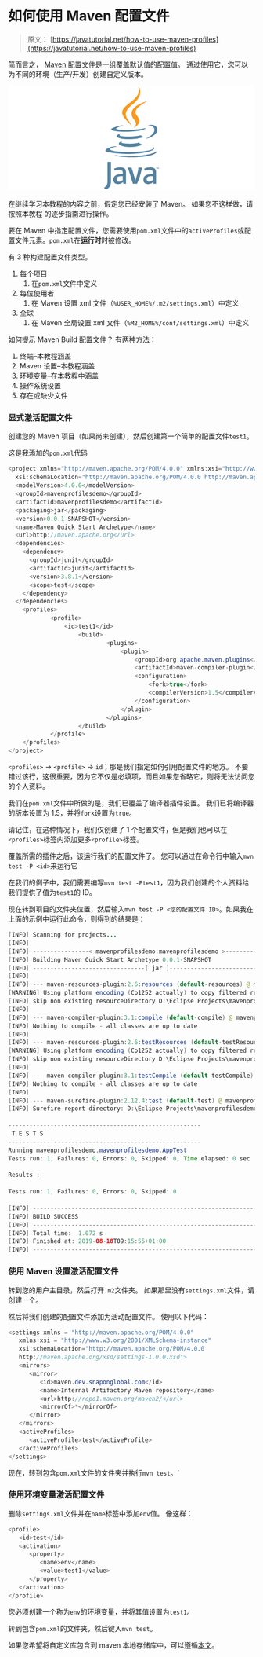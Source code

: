# 如何使用 Maven 配置文件

> 原文： [https://javatutorial.net/how-to-use-maven-profiles](https://javatutorial.net/how-to-use-maven-profiles)

简而言之， [Maven](https://javatutorial.net/how-to-install-maven-on-windows-linux-and-mac) 配置文件是一组覆盖默认值的配置值。 通过使用它，您可以为不同的环境（生产/开发）创建自定义版本。

![java-featured-image](img/e0db051dedc1179e7424b6d998a6a772.jpg)

在继续学习本教程的内容之前，假定您已经安装了 Maven。 如果您不这样做，请按照本教程 的逐步指南进行操作。

要在 Maven 中指定配置文件，您需要使用`pom.xml`文件中的`activeProfiles`或配置文件元素。`pom.xml`在**运行时**时被修改。

有 3 种构建配置文件类型。

1.  每个项目
    1.  在`pom.xml`文件中定义
2.  每位使用者
    1.  在 Maven 设置 xml 文件（`%USER_HOME%/.m2/settings.xml`）中定义
3.  全球
    1.  在 Maven 全局设置 xml 文件（`%M2_HOME%/conf/settings.xml`）中定义

如何提示 Maven Build 配置文件？ 有两种方法：

1.  终端–本教程涵盖
2.  Maven 设置–本教程涵盖
3.  环境变量–在本教程中涵盖
4.  操作系统设置
5.  存在或缺少文件

### 显式激活配置文件

创建您的 Maven 项目（如果尚未创建），然后创建第一个简单的配置文件`test1`。

这是我添加的`pom.xml`代码

```java
<project xmlns="http://maven.apache.org/POM/4.0.0" xmlns:xsi="http://www.w3.org/2001/XMLSchema-instance"
  xsi:schemaLocation="http://maven.apache.org/POM/4.0.0 http://maven.apache.org/maven-v4_0_0.xsd">
  <modelVersion>4.0.0</modelVersion>
  <groupId>mavenprofilesdemo</groupId>
  <artifactId>mavenprofilesdemo</artifactId>
  <packaging>jar</packaging>
  <version>0.0.1-SNAPSHOT</version>
  <name>Maven Quick Start Archetype</name>
  <url>http://maven.apache.org</url>
  <dependencies>
    <dependency>
      <groupId>junit</groupId>
      <artifactId>junit</artifactId>
      <version>3.8.1</version>
      <scope>test</scope>
    </dependency>
  </dependencies>
    <profiles> 
            <profile>
                <id>test1</id> 
                    <build> 
                            <plugins>
                                <plugin>
                                    <groupId>org.apache.maven.plugins</groupId>
                                    <artifactId>maven-compiler-plugin</artifactId>
                                    <configuration>
                                    	<fork>true</fork>
                                        <compilerVersion>1.5</compilerVersion>
                                    </configuration>
                                </plugin>
                            </plugins>
                    </build>
            </profile>
    </profiles>
</project>

```

`<profiles>` -&gt; `<profile>` -&gt; `id`；那是我们指定如何引用配置文件的地方。 不要错过该行，这很重要，因为它不仅是必填项，而且如果您省略它，则将无法访问您的个人资料。

我们在`pom.xml`文件中所做的是，我们已覆盖了编译器插件设置。 我们已将编译器的版本设置为 1.5，并将`fork`设置为`true`。

请记住，在这种情况下，我们仅创建了 1 个配置文件，但是我们也可以在`<profiles>`标签内添加更多`<profile>`标签。

覆盖所需的插件之后，该运行我们的配置文件了。 您可以通过在命令行中输入`mvn test -P <id>`来运行它

在我们的例子中，我们需要编写`mvn test -Ptest1`，因为我们创建的个人资料给我们提供了值为`test1`的 ID。

现在转到项目的文件夹位置，然后输入`mvn test -P <您的配置文件 ID>`。如果我在上面的示例中运行此命令，则得到的结果是：

```java
[INFO] Scanning for projects...
[INFO]
[INFO] ----------------< mavenprofilesdemo:mavenprofilesdemo >-----------------
[INFO] Building Maven Quick Start Archetype 0.0.1-SNAPSHOT
[INFO] --------------------------------[ jar ]---------------------------------
[INFO]
[INFO] --- maven-resources-plugin:2.6:resources (default-resources) @ mavenprofilesdemo ---
[WARNING] Using platform encoding (Cp1252 actually) to copy filtered resources, i.e. build is platform dependent!
[INFO] skip non existing resourceDirectory D:\Eclipse Projects\mavenprofilesdemo\src\main\resources
[INFO]
[INFO] --- maven-compiler-plugin:3.1:compile (default-compile) @ mavenprofilesdemo ---
[INFO] Nothing to compile - all classes are up to date
[INFO]
[INFO] --- maven-resources-plugin:2.6:testResources (default-testResources) @ mavenprofilesdemo ---
[WARNING] Using platform encoding (Cp1252 actually) to copy filtered resources, i.e. build is platform dependent!
[INFO] skip non existing resourceDirectory D:\Eclipse Projects\mavenprofilesdemo\src\test\resources
[INFO]
[INFO] --- maven-compiler-plugin:3.1:testCompile (default-testCompile) @ mavenprofilesdemo ---
[INFO] Nothing to compile - all classes are up to date
[INFO]
[INFO] --- maven-surefire-plugin:2.12.4:test (default-test) @ mavenprofilesdemo ---
[INFO] Surefire report directory: D:\Eclipse Projects\mavenprofilesdemo\target\surefire-reports

-------------------------------------------------------
 T E S T S
-------------------------------------------------------
Running mavenprofilesdemo.mavenprofilesdemo.AppTest
Tests run: 1, Failures: 0, Errors: 0, Skipped: 0, Time elapsed: 0 sec

Results :

Tests run: 1, Failures: 0, Errors: 0, Skipped: 0

[INFO] ------------------------------------------------------------------------
[INFO] BUILD SUCCESS
[INFO] ------------------------------------------------------------------------
[INFO] Total time:  1.072 s
[INFO] Finished at: 2019-08-18T09:15:55+01:00
[INFO] ------------------------------------------------------------------------
```

### 使用 Maven 设置激活配置文件

转到您的用户主目录，然后打开`.m2`文件夹。 如果那里没有`settings.xml`文件，请创建一个。

然后将我们创建的配置文件添加为活动配置文件。 使用以下代码：

```java
<settings xmlns = "http://maven.apache.org/POM/4.0.0"
   xmlns:xsi = "http://www.w3.org/2001/XMLSchema-instance"
   xsi:schemaLocation="http://maven.apache.org/POM/4.0.0
   http://maven.apache.org/xsd/settings-1.0.0.xsd">
   <mirrors>
      <mirror>
         <id>maven.dev.snaponglobal.com</id>
         <name>Internal Artifactory Maven repository</name>
         <url>http://repo1.maven.org/maven2/</url>
         <mirrorOf>*</mirrorOf>
      </mirror>
   </mirrors>
   <activeProfiles>
      <activeProfile>test</activeProfile>
   </activeProfiles>
</settings>
```

现在，转到包含`pom.xml`文件的文件夹并执行`mvn test`。`

### 使用环境变量激活配置文件

删除`settings.xml`文件并在`name`标签中添加`env`值。 像这样：

```java
<profile>
   <id>test</id>
   <activation>
      <property>
         <name>env</name>
         <value>test1</value>
      </property>
   </activation>
</profile>
```

您必须创建一个称为`env`的环境变量，并将其值设置为`test1`。

转到包含`pom.xml`的文件夹，然后键入`mvn test`。

如果您希望将自定义库包含到 maven 本地存储库中，可以遵循[本文](https://javatutorial.net/how-to-include-custom-library-into-maven-local-repository)。